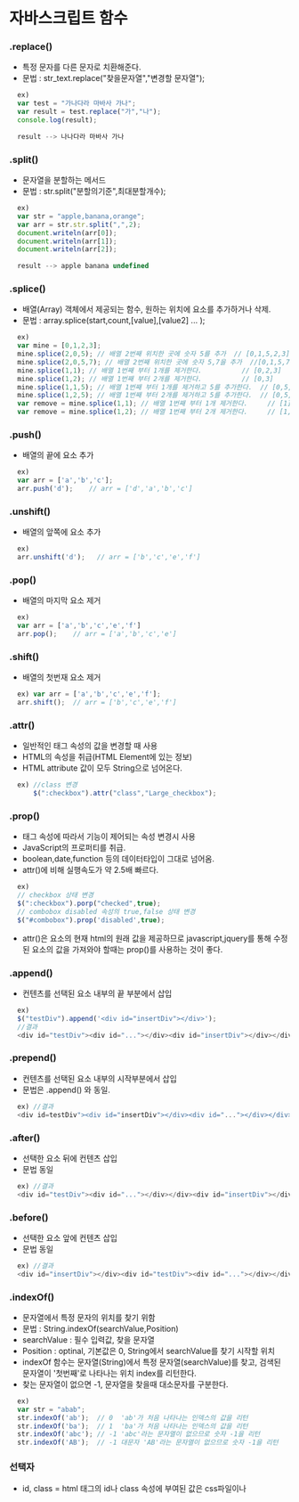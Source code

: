 # 자바스크립트 함수

### .replace()
* 특정 문자를 다른 문자로 치환해준다.
* 문법 : str_text.replace("찾을문자열","변경할 문자열");<br>
```javascript
  ex)
  var test = "가나다라 마바사 가나";
  var result = test.replace("가","나");
  console.log(result);
  
  result --> 나나다라 마바사 가나
```
  
### .split()
* 문자열을 분할하는 메서드
* 문법 : str.split("분할의기준",최대분할개수);<br>
```javascript
  ex)
  var str = "apple,banana,orange";
  var arr = str.str.split(",",2);
  document.writeln(arr[0]);
  document.writeln(arr[1]);
  document.writeln(arr[2]);
  
  result --> apple banana undefined
```
### .splice()
* 배열(Array) 객체에서 제공되는 함수, 원하는 위치에 요소를 추가하거나 삭제.
* 문법 : array.splice(start,count,[value],[value2] ... );<br>
```javascript
  ex)
  var mine = [0,1,2,3];
  mine.splice(2,0,5); // 배열 2번째 위치한 곳에 숫자 5를 추가  // [0,1,5,2,3]
  mine.splice(2,0,5,7); // 배열 2번째 위치한 곳에 숫자 5,7을 추가  //[0,1,5,7,2,3]
  mine.splice(1,1); // 배열 1번째 부터 1개를 제거한다.          // [0,2,3]
  mine.splice(1,2); // 배열 1번째 부터 2개를 제거한다.          // [0,3]
  mine.splice(1,1,5); // 배열 1번째 부터 1개를 제거하고 5를 추가한다.  // [0,5,2,3]
  mine.splice(1,2,5); // 배열 1번째 부터 2개를 제거하고 5를 추가한다.  // [0,5,3]
  var remove = mine.splice(1,1); // 배열 1번째 부터 1개 제거한다.     // [1]
  var remove = mine.splice(1,2); // 배열 1번째 부터 2개 제거한다.     // [1,2]
```
### .push()
* 배열의 끝에 요소 추가
```javascript
  ex) 
  var arr = ['a','b','c'];
  arr.push('d');    // arr = ['d','a','b','c']
```
### .unshift()
* 배열의 앞쪽에 요소 추가
```javascript
  ex)
  arr.unshift('d');   // arr = ['b','c','e','f']
```
### .pop()
* 배열의 마지막 요소 제거
```javascript
  ex) 
  var arr = ['a','b','c','e','f']
  arr.pop();    // arr = ['a','b','c','e']
```
### .shift()
* 배열의 첫번재 요소 제거
```javascript
  ex) var arr = ['a','b','c','e','f'];
  arr.shift();  // arr = ['b','c','e','f']
```  
### .attr()
* 일반적인 태그 속성의 값을 변경할 때 사용
* HTML의 속성을 취급(HTML Element에 있는 정보)
* HTML attribute 값이 모두 String으로 넘어온다.
```javascript
  ex) //class 변경 
      $(":checkbox").attr("class","Large_checkbox");
```
### .prop()
* 태그 속성에 따라서 기능이 제어되는 속성 변경시 사용
* JavaScript의 프로퍼티를 취급.
* boolean,date,function 등의 데이터타입이 그대로 넘어옴.
* attr()에 비해 실행속도가 약 2.5배 빠르다.
```javascript
  ex)
  // checkbox 상태 변경 
  $(":checkbox").porp("checked",true);
  // combobox disabled 속성의 true,false 상태 변경 
  $("#combobox").prop('disabled',true);
```
* attr()은 요소의 현재 html의 원래 값을 제공하므로 javascript,jquery를 통해 수정된 요소의 값을 가져와야 할때는 prop()를 사용하는 것이 좋다.

### .append()
* 컨텐츠를 선택된 요소 내부의 끝 부분에서 삽입
```javascript
  ex) 
  $("testDiv").append('<div id="insertDiv"></div>');
  //결과
  <div id="testDiv"><div id="..."></div><div id="insertDiv"></div></div>
```
      
### .prepend()
* 컨텐츠를 선택된 요소 내부의 시작부분에서 삽입
* 문법은 .append() 와 동일.
```javascript
  ex) //결과 
  <div id=testDiv"><div id="insertDiv"></div><div id="..."></div></div> 
```

### .after()
* 선택한 요소 뒤에 컨텐츠 삽입
* 문법 동일
```javascript
  ex) //결과 
  <div id="testDiv"><div id="..."></div></div><div id="insertDiv"></div>
```
### .before()
* 선택한 요소 앞에 컨텐츠 삽입
* 문법 동일
```javascript
  ex) //결과 
  <div id="insertDiv"></div><div id="testDiv"><div id="..."></div></div>
```
### .indexOf()
* 문자열에서 특정 문자의 위치를 찾기 위함
* 문법 : String.indexOf(searchValue,Position)
* searchValue : 필수 입력값, 찾을 문자열
* Position : optinal, 기본값은 0, String에서 searchValue를 찾기 시작할 위치
* indexOf 함수는 문자열(String)에서 특정 문자열(searchValue)를 찾고, 검색된 문자열이 '첫번째'로 나타나는 위치 index를 리턴한다.
* 찾는 문자열이 없으면 -1, 문자열을 찾을때 대소문자를 구분한다.
```javascript
  ex) 
  var str = "abab";
  str.indexOf('ab');  // 0  'ab'가 처음 나타나는 인덱스의 값을 리턴
  str.indexOf('ba');  // 1  'ba'가 처음 나타나는 인덱스의 값을 리턴
  str.indexOf('abc'); // -1 'abc'라는 문자열이 없으므로 숫자 -1을 리턴
  str.indexOf('AB');  // -1 대문자 'AB'라는 문자열이 없으므로 숫자 -1을 리턴
```
### 선택자
* id, class = html 태그의 id나 class 속성에 부여된 값은 css파일이나 <style>태그에서 선택자로서 역할을 수행 할 수 있다.
* name = 선택자로서 역할을 수행 할 수 없다. 요소의 역할에 대한 참조로써 지정할 속성이며 자바스크립트 코드에서도 참조 될 수 있는 속성이다.

```javascript
  //id
  $("#아이디 밸류")                //
  //class
  $(".클래스밸류")                 //  세가지 다 jQuery에서
  //name 
  $('[name="네임밸류"]')           //
```
